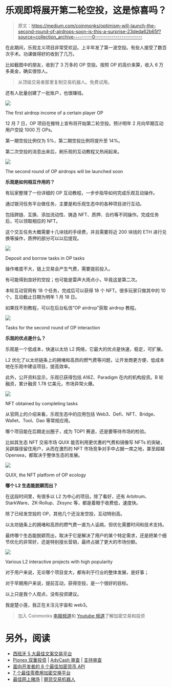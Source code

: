 # 乐观即将展开第二轮空投，这是惊喜吗？

> 原文：<https://medium.com/coinmonks/optimism-will-launch-the-second-round-of-airdrops-soon-is-this-a-surprise-23deda62b65f?source=collection_archive---------0----------------------->

在此期间，乐观主义项目非常受欢迎。上半年发了第一波空投。有些人接受了数百次手术。功课做得好的收到了几万。

比如截图中的朋友，收到了 3 万多的 OP 空投。按照 OP 的高价来算，收入 6 万多美金，确实很惊人。

> 从顶级交易者那里复制交易机器人。免费试用。

还有人批量创建了一批账户，也很赚钱。

![](img/382f661abab00414f296a33a60419a50.png)

The first airdrop income of a certain player OP

12 月 7 日，OP 项目在推特上宣布将开始第二轮空投。预计明年 2 月向早期互动用户空投 1000 万 OPs。

第一期空投比例仅为 5%，第二期空投比例将提升至 14%。

第二次空投的消息出来后，刷乐观的互动教程又热闹起来。

![](img/86d7df8ad3f918522e7d53316a18fc61.png)

The second round of OP airdrops will be launched soon

**乐观是如何相互作用的？**

有玩家整理了一份详细的 OP 互动教程，一步步指导如何完成乐观互动操作。

通过银河任务平台做任务，主要是和乐观生态中的各种项目进行互动。

包括跨链、互换、添加流动性、铸造 NFT、质押、合约等不同操作。完成任务后，可以领取相应的 NFT。

这个交互任务大概需要十几块钱的手续费，并且需要将近 200 块钱的 ETH 进行兑换等操作，质押的部分可以以后提现。

![](img/7eba50b315ee170b1e9a93885bcbd721.png)

Deposit and borrow tasks in OP tasks

操作难度不大，链上交易会产生气费，需要提前投入。

有可能得到良好的空投；也可能是雷声大雨点小，毕竟这是第二次。

本轮互动官网有 18 个任务，完成后可以获得 18 个 NFT。很多玩家只做其中的 10 个。互动截止日期为明年 1 月 18 日。

如果找不到教程，可以在后台私信“OP airdrop”获取 airdrop 教程。

![](img/ec0115b36371efe43405c86c82de3ce0.png)

Tasks for the second round of OP interaction

**乐观的优点是什么？**

乐观是一个低成本，快速以太坊 L2 网络，它最大的优点是快速，稳定，可扩展。

L2 优化了以太坊链条上的拥堵和高昂的燃气费等问题，让开发商更方便、低成本地在乐观中建设项目，提高效率。

此外，公开资料显示，乐观已获得包括 A16Z、Paradigm 在内的机构投资。B 轮融资，累计融资 1.78 亿美元，市场异常火爆。

![](img/128d1cfde363fc9a92fb94eb8aefb36d.png)

NFT obtained by completing tasks

从官网上的介绍来看，乐观生态中的应用包括 Web3、Defi、NFT、Bridge、Wallet、Tool、Dao 等常规应用。

哪个项目能在后期走出圈子，成为 TOP1 赛道，还是要等待市场的检验。

比如其生态 NFT 交易市场 QUIX 能否利用更优惠的气费和镜像写 NFTs 的突破，另辟蹊径留住用户，从而在激烈的 NFT 市场竞争对手中占据一席之地，甚至超越 Opensea，都取决于整体生态的发展。

![](img/c5fc77ad5af8846b3d6c8ef0c87f5c62.png)

QUIX, the NFT platform of OP ecology

**哪个 L2 生态能脱颖而出？**

在这段时间里，有很多以 L2 为中心的项目。除了看好，还有 Arbitrum、StarkWare、ZK-Rollup、Zksync 等，都是着眼于收费低，速度快。

除了已经发空投的 OP，其他几个还没发空投，互动特别高。

以太坊链条上的拥堵和高昂的燃气费一直为人诟病，但优化需要时间和技术支持。

最终哪个生态能脱颖而出，取决于它是解决了用户的某个特定需求，还是把某个细节优化的非常好，还是特别擅长营销，最终占据了更大的市场份额。

![](img/bd3c71c11e3e8bec856d57133d07560f.png)

Various L2 interactive projects with high popularity

对于用户来说，无论哪个项目变大，都有利于行业的整体发展，是好事；

对于早期用户来说，提前互动，获得空投，是一个很好的目标。

以上只是我个人观点，没有投资建议。

我是楚小莲，我正在关注元宇宙和 web3。

> 加入 Coinmonks [电报频道](https://t.me/coincodecap)和 [Youtube 频道](https://www.youtube.com/c/coinmonks/videos)了解加密交易和投资

# 另外，阅读

*   [西班牙 5 大最佳文案交易平台](https://coincodecap.com/copy-trading-spain)
*   [Pionex 双重投资](https://coincodecap.com/pionex-dual-investment) | [AdvCash 审查](https://coincodecap.com/advcash-review) | [支持审查](https://coincodecap.com/uphold-review)
*   [面向开发者的 8 个最佳加密货币 API](https://coincodecap.com/best-cryptocurrency-apis)
*   [7 个最佳零费用加密交换平台](https://coincodecap.com/zero-fee-crypto-exchanges)
*   [最佳网上赌场](https://coincodecap.com/best-online-casinos) | [期货交易机器人](/coinmonks/futures-trading-bots-5a282ccee3f5)